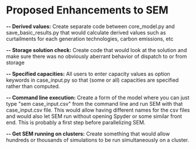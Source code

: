 # Proposed Enhancements to SEM

<b>-- Derived values:</b> Create separate code between core_model.py and save_basic_results.py that would calculate derived values such as curtailments for each generation technologies, carbon emissions, etc

<b>-- Storage solution check:</b> Create code that would look at the solution and make sure there was no obviously aberrant behavior of dispatch to or from storage

<b>-- Specified capacities:</b> All users to enter capacity values as option keywords in case_input.py so that (some or all) capacities are specified rather than computed.

<b>-- Command line execution:</b> Create a form of the model where you can just type "sem case_input.csv" from the command line and run SEM with that case_input.csv file. This would allow having different names for the csv files and would also let SEM run without opening Spyder or some similar front end. This is probably a first step before parallelizing SEM.

<b>-- Get SEM running on clusters:</b> Create something that would allow hundreds or thousands of simulations to be run simultaneously on a cluster.

